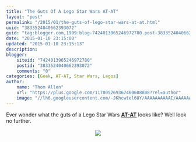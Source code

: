 ```yaml
---
title: "The Guts Of A Lego Star Wars AT-AT"
layout: "post"
permalink: "/2015/01/the-guts-of-lego-star-wars-at-at.html"
uuid: "3833524040662393072"
guid: "tag:blogger.com,1999:blog-7424013965246972780.post-3833524040662393072"
date: "2015-01-10 23:15:00"
updated: "2015-01-10 23:15:13"
description: 
blogger:
    siteid: "7424013965246972780"
    postid: "3833524040662393072"
    comments: "0"
categories: [Geek, AT-AT, Star Wars, Legos]
author: 
    name: "Thom Allen"
    url: "https://plus.google.com/117805269367460608808?rel=author"
    image: "//lh6.googleusercontent.com/-JKhcwtel6UY/AAAAAAAAAAI/AAAAAAAALtM/zgGr03IVVCY/s32-c/photo.jpg"
---
```


<div class="css-full-post-content js-full-post-content">
Ever wonder what the guts of a Lego Star Wars <strong><a href="http://www.starwars.com/databank/at-at-walker" target="_blank">AT-AT</a></strong> looks like? Well look no further.<br /><br /><div class="separator" style="clear: both; text-align: center;"><a href="http://3.bp.blogspot.com/-ejiTju_pyTc/VLGxhph74OI/AAAAAAAAo0Y/uzR1n8ejbB4/s1600/star-wars-at-at-skelton.jpg" imageanchor="1" style="margin-left: 1em; margin-right: 1em;"><img border="0" src="http://3.bp.blogspot.com/-ejiTju_pyTc/VLGxhph74OI/AAAAAAAAo0Y/uzR1n8ejbB4/s640/star-wars-at-at-skelton.jpg" /></a></div>
</div>